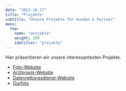 ```yaml
---
date: "2023-10-17"
title: "Projekte"
subtitle: "Unsere Projekte für Kunden & Partner"
menu:
  top:
    name: "projekte"
    weight: 100
    idetifier: "projekte"
---
```


Hier präsentieren wir unsere interessantesten Projekte.

- [Foto-Website](https://photo.plus360.eu/)
- [Arztpraxis-Website](https://arztpraxis.plus360.eu/)
- [Datenrettungsdienst-Website](https://headcrash.net/)
- [Gurfoto](https://gurfoto.ru/)
